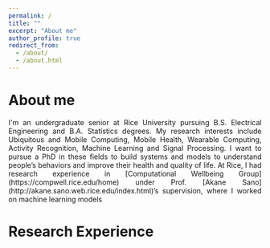 ```yaml
---
permalink: /
title: ""
excerpt: "About me"
author_profile: true
redirect_from: 
  - /about/
  - /about.html
---
```


About me
======
<p align="justify">
I'm an undergraduate senior at Rice University pursuing B.S. Electrical Engineering and B.A. Statistics degrees. My research interests include Ubiquitous and Mobile Computing, Mobile Health, Wearable Computing, Activity Recognition, Machine Learning and Signal Processing. I want to pursue a PhD in these fields to build systems and models to understand people’s behaviors and improve their health and quality of life. At Rice, I had research experience in [Computational Wellbeing Group](https://compwell.rice.edu/home) under Prof. [Akane Sano](http://akane.sano.web.rice.edu/index.html)’s supervision, where I worked on machine learning models 
</p>

Research Experience
====
